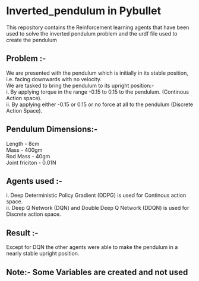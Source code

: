 # Inverted_pendulum in Pybullet

This repository contains the Reinforcement learning agents that have been used to solve the inverted pendulum problem and the urdf file used to create the pendulum

## Problem :- 
We are presented with the pendulum which is initially in its stable position, i.e. facing downwards with no velocity.<br>
We are tasked to bring the pendulum to its upright position:-<br>
i. By applying torque in the range -0.15 to 0.15 to the pendulum. (Continous Action space).<br>
ii. By applying either -0.15 or 0.15 or no force at all to the pendulum (Discrete Action Space).

## Pendulum Dimensions:-
Length - 8cm <br>
Mass - 400gm <br>
Rod Mass - 40gm <br>
Joint friciton - 0.01N 

## Agents used :-
i. Deep Deterministic Policy Gradient (DDPG) is used for Continous action space.<br>
ii. Deep Q Network (DQN) and Double Deep Q Network (DDQN) is used for Discrete action space.

## Result :-
Except for DQN the other agents were able to make the pendulum in a nearly stable upright position.

## Note:- Some Variables are created and not used
